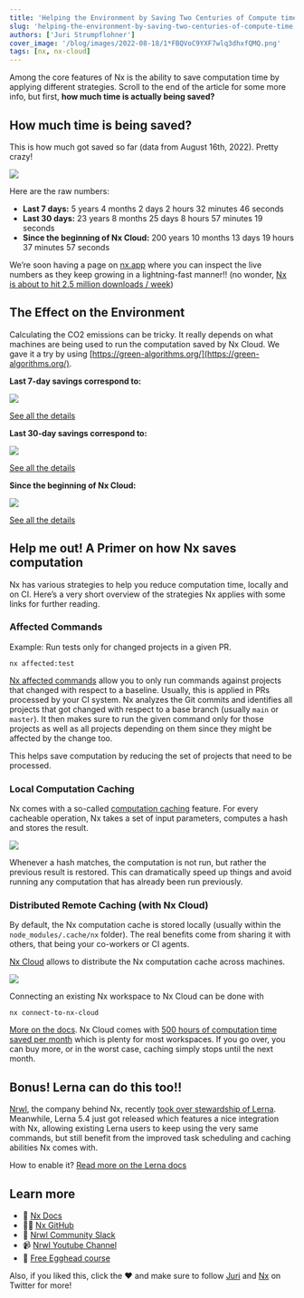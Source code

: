 ```yaml
---
title: 'Helping the Environment by Saving Two Centuries of Compute time'
slug: 'helping-the-environment-by-saving-two-centuries-of-compute-time'
authors: ['Juri Strumpflohner']
cover_image: '/blog/images/2022-08-18/1*FBQVoC9YXF7wlq3dhxfQMQ.png'
tags: [nx, nx-cloud]
---
```


Among the core features of Nx is the ability to save computation time by applying different strategies. Scroll to the end of the article for some more info, but first, **how much time is actually being saved?**

## How much time is being saved?

This is how much got saved so far (data from August 16th, 2022). Pretty crazy!

![](/blog/images/2022-08-18/1*pT5u_K51oZBHGll7lz5VzA.avif)

Here are the raw numbers:

- **Last 7 days:** 5 years 4 months 2 days 2 hours 32 minutes 46 seconds
- **Last 30 days:** 23 years 8 months 25 days 8 hours 57 minutes 19 seconds
- **Since the beginning of Nx Cloud:** 200 years 10 months 13 days 19 hours 37 minutes 57 seconds

We’re soon having a page on [nx.app](/nx-cloud) where you can inspect the live numbers as they keep growing in a lightning-fast manner!! (no wonder, [Nx is about to hit 2.5 million downloads / week](https://twitter.com/NxDevTools/status/1559540784730292224?s=20&t=lawBciDmuc4ojkz_OZNmlQ))

## The Effect on the Environment

Calculating the CO2 emissions can be tricky. It really depends on what machines are being used to run the computation saved by Nx Cloud. We gave it a try by using [https://green-algorithms.org/](https://green-algorithms.org/).

**Last 7-day savings correspond to:**

![](/blog/images/2022-08-18/0*wtlsJfqliTPK677u.avif)

[See all the details](https://green-algorithms.org//?runTime_hour=46752&runTime_min=0&appVersion=v2.2&locationContinent=North+America&locationCountry=United+States+of+America&locationRegion=US&coreType=CPU&numberCPUs=2&CPUmodel=Xeon+E5-2683+v4&memory=4&platformType=cloudComputing&provider=aws)

**Last 30-day savings correspond to:**

![](/blog/images/2022-08-18/0*20CiOx5JE5Lr0zaU.avif)

[See all the details](https://green-algorithms.org//?runTime_hour=207462&runTime_min=0&appVersion=v2.2&locationContinent=North+America&locationCountry=United+States+of+America&locationRegion=US&coreType=CPU&numberCPUs=2&CPUmodel=Xeon+E5-2683+v4&memory=4&platformType=cloudComputing&provider=aws)

**Since the beginning of Nx Cloud:**

![](/blog/images/2022-08-18/0*BvLzgEHLCJg9_isq.avif)

[See all the details](https://green-algorithms.org//?runTime_hour=1760505&runTime_min=0&appVersion=v2.2&locationContinent=North+America&locationCountry=United+States+of+America&locationRegion=US&coreType=CPU&numberCPUs=2&CPUmodel=Xeon+E5-2683+v4&memory=4&platformType=cloudComputing&provider=aws)

## Help me out! A Primer on how Nx saves computation

Nx has various strategies to help you reduce computation time, locally and on CI. Here’s a very short overview of the strategies Nx applies with some links for further reading.

### Affected Commands

Example: Run tests only for changed projects in a given PR.

```
nx affected:test
```

[Nx affected commands](/using-nx/affected) allow you to only run commands against projects that changed with respect to a baseline. Usually, this is applied in PRs processed by your CI system. Nx analyzes the Git commits and identifies all projects that got changed with respect to a base branch (usually `main` or `master`). It then makes sure to run the given command only for those projects as well as all projects depending on them since they might be affected by the change too.

This helps save computation by reducing the set of projects that need to be processed.

### Local Computation Caching

Nx comes with a so-called [computation caching](/using-nx/caching) feature. For every cacheable operation, Nx takes a set of input parameters, computes a hash and stores the result.

![](/blog/images/2022-08-18/0*MusIEMCW5NlEtaaA.avif)

Whenever a hash matches, the computation is not run, but rather the previous result is restored. This can dramatically speed up things and avoid running any computation that has already been run previously.

### Distributed Remote Caching (with Nx Cloud)

By default, the Nx computation cache is stored locally (usually within the `node_modules/.cache/nx` folder). The real benefits come from sharing it with others, that being your co-workers or CI agents.

[Nx Cloud](/nx-cloud) allows to distribute the Nx computation cache across machines.

![](/blog/images/2022-08-18/0*0uisxJ76ycdSZdA1.avif)

Connecting an existing Nx workspace to Nx Cloud can be done with

```
nx connect-to-nx-cloud
```

[More on the docs](/nx-cloud/set-up/set-up-caching). Nx Cloud comes with [500 hours of computation time saved per month](https://nx.app/pricing) which is plenty for most workspaces. If you go over, you can buy more, or in the worst case, caching simply stops until the next month.

## Bonus! Lerna can do this too!!

[Nrwl](/company), the company behind Nx, recently [took over stewardship of Lerna](https://dev.to/nrwl/lerna-is-dead-long-live-lerna-3jal). Meanwhile, Lerna 5.4 just got released which features a nice integration with Nx, allowing existing Lerna users to keep using the very same commands, but still benefit from the improved task scheduling and caching abilities Nx comes with.

How to enable it? [Read more on the Lerna docs](https://lerna.js.org/docs/features/cache-tasks)

## Learn more

- 🧠 [Nx Docs](/getting-started/intro)
- 👩‍💻 [Nx GitHub](https://github.com/nrwl/nx)
- 💬 [Nrwl Community Slack](https://go.nx.dev/community)
- 📹 [Nrwl Youtube Channel](https://www.youtube.com/nrwl_io)
- 🥚 [Free Egghead course](https://egghead.io/courses/scale-react-development-with-nx-4038)

Also, if you liked this, click the ❤️ and make sure to follow [Juri](https://twitter.com/juristr) and [Nx](https://twitter.com/nxdevtools) on Twitter for more!
